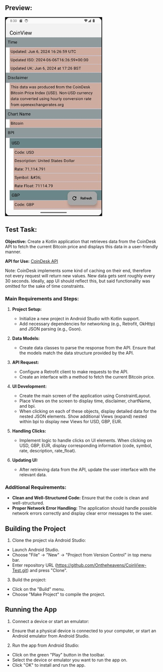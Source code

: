## Preview:

![](showcase/Preview.jpg)

## Test Task:

**Objective:** Create a Kotlin application that retrieves data from the CoinDesk API to fetch the current Bitcoin price and displays this data in a user-friendly manner.

**API for Use:** [CoinDesk API](https://api.coindesk.com/v1/bpi/currentprice.json)

Note: CoinDesk implements some kind of caching on their end, therefore not every request will return new values. New data gets sent roughly every 30 seconds. Ideally, app UI should reflect this, but said functionality was omitted for the sake of time constraints.

### Main Requirements and Steps:

1. **Project Setup:**
   - Initialize a new project in Android Studio with Kotlin support.
   - Add necessary dependencies for networking (e.g., Retrofit, OkHttp) and JSON parsing (e.g., Gson).

2. **Data Models:**
   - Create data classes to parse the response from the API. Ensure that the models match the data structure provided by the API.

3. **API Request:**
   - Configure a Retrofit client to make requests to the API.
   - Create an interface with a method to fetch the current Bitcoin price.

4. **UI Development:**
   - Create the main screen of the application using ConstraintLayout.
   - Place Views on the screen to display time, disclaimer, chartName, and bpi.
   - When clicking on each of these objects, display detailed data for the nested JSON elements. Show additional Views (expand) nested within bpi to display new Views for USD, GBP, EUR.

5. **Handling Clicks:**
   - Implement logic to handle clicks on UI elements. When clicking on USD, GBP, EUR, display corresponding information (code, symbol, rate, description, rate_float).

6. **Updating UI:**
   - After retrieving data from the API, update the user interface with the relevant data.

### Additional Requirements:

- **Clean and Well-Structured Code:** Ensure that the code is clean and well-structured.
- **Proper Network Error Handling:** The application should handle possible network errors correctly and display clear error messages to the user.

## Building the Project

1. Clone the project via Android Studio:
- Launch Android Studio.
- Choose "File" -> "New" -> "Project from Version Control" in top menu bar.
- Enter repository URL (https://github.com/Ontheheavens/CoinView-Test.git) and press "Clone".

3. Build the project:
- Click on the "Build" menu.
- Choose "Make Project" to compile the project.

## Running the App

1. Connect a device or start an emulator:
- Ensure that a physical device is connected to your computer, or start an Android emulator from Android Studio.

2. Run the app from Android Studio:
- Click on the green "Play" button in the toolbar.
- Select the device or emulator you want to run the app on.
- Click "OK" to install and run the app.
